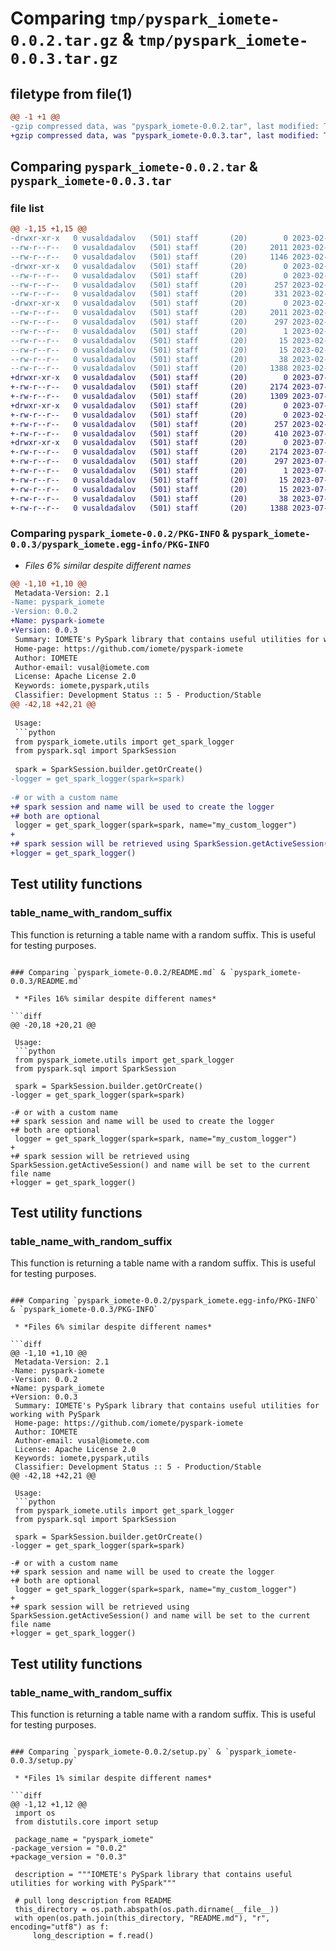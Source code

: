# Comparing `tmp/pyspark_iomete-0.0.2.tar.gz` & `tmp/pyspark_iomete-0.0.3.tar.gz`

## filetype from file(1)

```diff
@@ -1 +1 @@
-gzip compressed data, was "pyspark_iomete-0.0.2.tar", last modified: Thu Feb 16 01:55:31 2023, max compression
+gzip compressed data, was "pyspark_iomete-0.0.3.tar", last modified: Tue Jul 11 15:35:50 2023, max compression
```

## Comparing `pyspark_iomete-0.0.2.tar` & `pyspark_iomete-0.0.3.tar`

### file list

```diff
@@ -1,15 +1,15 @@
-drwxr-xr-x   0 vusaldadalov   (501) staff       (20)        0 2023-02-16 01:55:31.774839 pyspark_iomete-0.0.2/
--rw-r--r--   0 vusaldadalov   (501) staff       (20)     2011 2023-02-16 01:55:31.774890 pyspark_iomete-0.0.2/PKG-INFO
--rw-r--r--   0 vusaldadalov   (501) staff       (20)     1146 2023-02-15 14:36:42.000000 pyspark_iomete-0.0.2/README.md
-drwxr-xr-x   0 vusaldadalov   (501) staff       (20)        0 2023-02-16 01:55:31.773968 pyspark_iomete-0.0.2/pyspark_iomete/
--rw-r--r--   0 vusaldadalov   (501) staff       (20)        0 2023-02-15 14:23:16.000000 pyspark_iomete-0.0.2/pyspark_iomete/__init__.py
--rw-r--r--   0 vusaldadalov   (501) staff       (20)      257 2023-02-15 14:11:07.000000 pyspark_iomete-0.0.2/pyspark_iomete/test_utils.py
--rw-r--r--   0 vusaldadalov   (501) staff       (20)      331 2023-02-15 14:10:10.000000 pyspark_iomete-0.0.2/pyspark_iomete/utils.py
-drwxr-xr-x   0 vusaldadalov   (501) staff       (20)        0 2023-02-16 01:55:31.774752 pyspark_iomete-0.0.2/pyspark_iomete.egg-info/
--rw-r--r--   0 vusaldadalov   (501) staff       (20)     2011 2023-02-16 01:55:31.000000 pyspark_iomete-0.0.2/pyspark_iomete.egg-info/PKG-INFO
--rw-r--r--   0 vusaldadalov   (501) staff       (20)      297 2023-02-16 01:55:31.000000 pyspark_iomete-0.0.2/pyspark_iomete.egg-info/SOURCES.txt
--rw-r--r--   0 vusaldadalov   (501) staff       (20)        1 2023-02-16 01:55:31.000000 pyspark_iomete-0.0.2/pyspark_iomete.egg-info/dependency_links.txt
--rw-r--r--   0 vusaldadalov   (501) staff       (20)       15 2023-02-16 01:55:31.000000 pyspark_iomete-0.0.2/pyspark_iomete.egg-info/requires.txt
--rw-r--r--   0 vusaldadalov   (501) staff       (20)       15 2023-02-16 01:55:31.000000 pyspark_iomete-0.0.2/pyspark_iomete.egg-info/top_level.txt
--rw-r--r--   0 vusaldadalov   (501) staff       (20)       38 2023-02-16 01:55:31.775040 pyspark_iomete-0.0.2/setup.cfg
--rw-r--r--   0 vusaldadalov   (501) staff       (20)     1388 2023-02-16 01:55:06.000000 pyspark_iomete-0.0.2/setup.py
+drwxr-xr-x   0 vusaldadalov   (501) staff       (20)        0 2023-07-11 15:35:50.930241 pyspark_iomete-0.0.3/
+-rw-r--r--   0 vusaldadalov   (501) staff       (20)     2174 2023-07-11 15:35:50.930313 pyspark_iomete-0.0.3/PKG-INFO
+-rw-r--r--   0 vusaldadalov   (501) staff       (20)     1309 2023-07-11 15:34:27.000000 pyspark_iomete-0.0.3/README.md
+drwxr-xr-x   0 vusaldadalov   (501) staff       (20)        0 2023-07-11 15:35:50.929371 pyspark_iomete-0.0.3/pyspark_iomete/
+-rw-r--r--   0 vusaldadalov   (501) staff       (20)        0 2023-02-15 14:23:16.000000 pyspark_iomete-0.0.3/pyspark_iomete/__init__.py
+-rw-r--r--   0 vusaldadalov   (501) staff       (20)      257 2023-02-15 14:11:07.000000 pyspark_iomete-0.0.3/pyspark_iomete/test_utils.py
+-rw-r--r--   0 vusaldadalov   (501) staff       (20)      410 2023-07-11 15:31:33.000000 pyspark_iomete-0.0.3/pyspark_iomete/utils.py
+drwxr-xr-x   0 vusaldadalov   (501) staff       (20)        0 2023-07-11 15:35:50.930137 pyspark_iomete-0.0.3/pyspark_iomete.egg-info/
+-rw-r--r--   0 vusaldadalov   (501) staff       (20)     2174 2023-07-11 15:35:50.000000 pyspark_iomete-0.0.3/pyspark_iomete.egg-info/PKG-INFO
+-rw-r--r--   0 vusaldadalov   (501) staff       (20)      297 2023-07-11 15:35:50.000000 pyspark_iomete-0.0.3/pyspark_iomete.egg-info/SOURCES.txt
+-rw-r--r--   0 vusaldadalov   (501) staff       (20)        1 2023-07-11 15:35:50.000000 pyspark_iomete-0.0.3/pyspark_iomete.egg-info/dependency_links.txt
+-rw-r--r--   0 vusaldadalov   (501) staff       (20)       15 2023-07-11 15:35:50.000000 pyspark_iomete-0.0.3/pyspark_iomete.egg-info/requires.txt
+-rw-r--r--   0 vusaldadalov   (501) staff       (20)       15 2023-07-11 15:35:50.000000 pyspark_iomete-0.0.3/pyspark_iomete.egg-info/top_level.txt
+-rw-r--r--   0 vusaldadalov   (501) staff       (20)       38 2023-07-11 15:35:50.930509 pyspark_iomete-0.0.3/setup.cfg
+-rw-r--r--   0 vusaldadalov   (501) staff       (20)     1388 2023-07-11 15:32:06.000000 pyspark_iomete-0.0.3/setup.py
```

### Comparing `pyspark_iomete-0.0.2/PKG-INFO` & `pyspark_iomete-0.0.3/pyspark_iomete.egg-info/PKG-INFO`

 * *Files 6% similar despite different names*

```diff
@@ -1,10 +1,10 @@
 Metadata-Version: 2.1
-Name: pyspark_iomete
-Version: 0.0.2
+Name: pyspark-iomete
+Version: 0.0.3
 Summary: IOMETE's PySpark library that contains useful utilities for working with PySpark
 Home-page: https://github.com/iomete/pyspark-iomete
 Author: IOMETE
 Author-email: vusal@iomete.com
 License: Apache License 2.0
 Keywords: iomete,pyspark,utils
 Classifier: Development Status :: 5 - Production/Stable
@@ -42,18 +42,21 @@
 
 Usage:
 ```python
 from pyspark_iomete.utils import get_spark_logger
 from pyspark.sql import SparkSession
 
 spark = SparkSession.builder.getOrCreate()
-logger = get_spark_logger(spark=spark)
 
-# or with a custom name
+# spark session and name will be used to create the logger
+# both are optional
 logger = get_spark_logger(spark=spark, name="my_custom_logger")
+
+# spark session will be retrieved using SparkSession.getActiveSession() and name will be set to the current file name
+logger = get_spark_logger()
 ```
 
 ## Test utility functions
 
 ### table_name_with_random_suffix
 
 This function is returning a table name with a random suffix. This is useful for testing purposes.
```

### Comparing `pyspark_iomete-0.0.2/README.md` & `pyspark_iomete-0.0.3/README.md`

 * *Files 16% similar despite different names*

```diff
@@ -20,18 +20,21 @@
 
 Usage:
 ```python
 from pyspark_iomete.utils import get_spark_logger
 from pyspark.sql import SparkSession
 
 spark = SparkSession.builder.getOrCreate()
-logger = get_spark_logger(spark=spark)
 
-# or with a custom name
+# spark session and name will be used to create the logger
+# both are optional
 logger = get_spark_logger(spark=spark, name="my_custom_logger")
+
+# spark session will be retrieved using SparkSession.getActiveSession() and name will be set to the current file name
+logger = get_spark_logger()
 ```
 
 ## Test utility functions
 
 ### table_name_with_random_suffix
 
 This function is returning a table name with a random suffix. This is useful for testing purposes.
```

### Comparing `pyspark_iomete-0.0.2/pyspark_iomete.egg-info/PKG-INFO` & `pyspark_iomete-0.0.3/PKG-INFO`

 * *Files 6% similar despite different names*

```diff
@@ -1,10 +1,10 @@
 Metadata-Version: 2.1
-Name: pyspark-iomete
-Version: 0.0.2
+Name: pyspark_iomete
+Version: 0.0.3
 Summary: IOMETE's PySpark library that contains useful utilities for working with PySpark
 Home-page: https://github.com/iomete/pyspark-iomete
 Author: IOMETE
 Author-email: vusal@iomete.com
 License: Apache License 2.0
 Keywords: iomete,pyspark,utils
 Classifier: Development Status :: 5 - Production/Stable
@@ -42,18 +42,21 @@
 
 Usage:
 ```python
 from pyspark_iomete.utils import get_spark_logger
 from pyspark.sql import SparkSession
 
 spark = SparkSession.builder.getOrCreate()
-logger = get_spark_logger(spark=spark)
 
-# or with a custom name
+# spark session and name will be used to create the logger
+# both are optional
 logger = get_spark_logger(spark=spark, name="my_custom_logger")
+
+# spark session will be retrieved using SparkSession.getActiveSession() and name will be set to the current file name
+logger = get_spark_logger()
 ```
 
 ## Test utility functions
 
 ### table_name_with_random_suffix
 
 This function is returning a table name with a random suffix. This is useful for testing purposes.
```

### Comparing `pyspark_iomete-0.0.2/setup.py` & `pyspark_iomete-0.0.3/setup.py`

 * *Files 1% similar despite different names*

```diff
@@ -1,12 +1,12 @@
 import os
 from distutils.core import setup
 
 package_name = "pyspark_iomete"
-package_version = "0.0.2"
+package_version = "0.0.3"
 
 description = """IOMETE's PySpark library that contains useful utilities for working with PySpark"""
 
 # pull long description from README
 this_directory = os.path.abspath(os.path.dirname(__file__))
 with open(os.path.join(this_directory, "README.md"), "r", encoding="utf8") as f:
     long_description = f.read()
```

